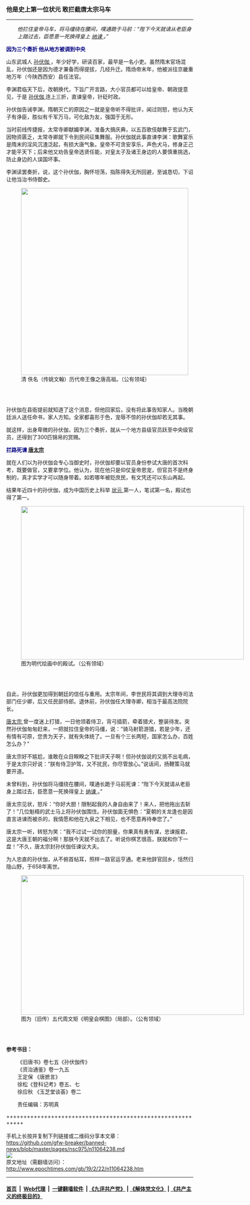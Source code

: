 ### 他是史上第一位状元 敢拦截唐太宗马车
------------------------

<p style="padding-left: 30px;">
 <em>
  他拦住皇帝马车，将马缰绕在腰间，噗通跪于马前：“陛下今天就请从老臣身上踏过去，臣愿意一死换得皇上
  <a href="http://www.epochtimes.com/gb/tag/%E7%BA%B3%E8%B0%8F.html">
   纳谏
  </a>
  。”
 </em>
</p>
<p>
 <span style="color: #000080;">
  <strong>
   因为三个奏折 他从地方被调到中央
  </strong>
 </span>
</p>
<p>
 山东武城人
 <a href="http://www.epochtimes.com/gb/tag/%E5%AD%99%E4%BC%8F%E4%BC%BD.html">
  孙伏伽
 </a>
 ，年少好学，研读百家，最早是一名小吏。虽然隋末官场混乱，孙伏伽还是因为德才兼备而得提拔，几经升迁。隋炀帝末年，他被派往京畿重地万年（今陕西西安）县任法官。
</p>
<p>
 李渊君临天下后，改朝换代，下旨广开言路，大小官员都可以给皇帝、朝政提意见，于是
 <a href="http://www.epochtimes.com/gb/tag/%E5%AD%99%E4%BC%8F%E4%BC%BD.html">
  孙伏伽
 </a>
 连上三折，直谏皇帝，针砭时政。
</p>
<p>
 孙伏伽告诫李渊，隋朝灭亡的原因之一就是皇帝听不得批评，闻过则怒，他认为天子有诤臣，胜似有千军万马，可化敌为友，强国于无形。
</p>
<p>
 当时前线传捷报，太常寺卿献媚李渊，准备大搞庆典，以五百歌伎献舞于玄武门，因物资匮乏，太常寺卿就下令到民间征集舞服。孙伏伽就此事直谏李渊：歌舞宴乐是隋末的淫风沉渣泛起，有损大唐气象。皇帝不可贪安享乐，声色犬马，修身正己才能平天下；后来他又劝告皇帝选贤任能，对皇太子及诸王身边的人要慎重挑选，防止身边的人误国坏事。
</p>
<p>
 李渊读罢奏折，说，这个孙伏伽，胸怀坦荡，指陈得失无所回避，至诚恳切，下诏让他当治书侍御史。
</p>
<figure class="wp-caption aligncenter" id="attachment_11064341" style="width: 450px">
 <a href="http://i.epochtimes.com/assets/uploads/2019/02/tang-emperor-li-yuan.jpg">
  <img alt="" class="wp-image-11064341 size-medium" height="503" src="http://i.epochtimes.com/assets/uploads/2019/02/tang-emperor-li-yuan-450x503.jpg" width="450"/>
 </a>
 <br/><figcaption class="wp-caption-text">
  清 佚名（传姚文翰）历代帝王像之唐高祖。（公有领域）
 </figcaption><br/>
</figure><br/>
<p>
 孙伏伽在县衙提前就知道了这个消息，但他回家后，没有将此事告知家人。当晚朝廷派人送任命书，家人方知。全家都喜形于色，宠辱不惊的孙伏伽却若无其事。
</p>
<p>
 就这样，出身卑微的孙伏伽，因为三个奏折，就从一个地方县级官员跃至中央级官员，还得到了300匹锦帛的赏赐。
</p>
<p>
 <strong>
  <span style="color: #000080;">
   拦路死谏
   <a href="http://www.epochtimes.com/gb/tag/%E5%94%90%E5%A4%AA%E5%AE%97.html">
    唐太宗
   </a>
  </span>
 </strong>
</p>
<p>
 就在人们以为孙伏伽会专心当御史时，孙伏伽却要以官员身份参试大唐的首次科考，既要做官，又要拿学位。他认为，现在他只是仰仗皇帝恩宠，但官员不是终身制的，真才实学才可以随身带着。如若哪年被贬庶民，有文凭还可以东山再起。
</p>
<p>
 结果年近四十的孙伏伽，成为中国历史上科举
 <a href="http://www.epochtimes.com/gb/tag/%E7%8A%B6%E5%85%83.html">
  状元
 </a>
 第一人，笔试第一名，殿试也得了第一。
</p>
<figure class="wp-caption aligncenter" id="attachment_10875941" style="width: 600px">
 <a href="http://i.epochtimes.com/assets/uploads/2018/11/1200px-Palastexamen-SongDynastie.jpg">
  <img alt="" class="wp-image-10875941 size-large" height="412" src="http://i.epochtimes.com/assets/uploads/2018/11/1200px-Palastexamen-SongDynastie-600x412.jpg" width="600"/>
 </a>
 <br/><figcaption class="wp-caption-text">
  图为明代绘画中的殿试。（公有领域）
 </figcaption><br/>
</figure><br/>
<p>
 自此，孙伏伽更加得到朝廷的信任与重用。太宗年间，李世民将其调到大理寺司法部门任少卿，后又任民部侍郎。退休前，孙伏伽任大理寺卿，相当于最高法院院长。
</p>
<p>
 <a href="http://www.epochtimes.com/gb/tag/%E5%94%90%E5%A4%AA%E5%AE%97.html">
  唐太宗
 </a>
 曾一度迷上打猎，一日他领着侍卫，背弓插箭，牵着猎犬，整装待发。突然孙伏伽匆匆赶来，一把就拉住皇帝的马缰，说：“骑马射箭游猎，若是少年，还有情有可原，您贵为天子，就有失体统了。一旦有个三长两短，国家怎么办，百姓怎么办？”
</p>
<p>
 唐太宗好不尴尬，谁敢在众目睽睽之下批评天子啊！但孙伏伽说的又挑不出毛病，于是太宗只好说：“朕有侍卫护驾，又不扰民，你尽管放心。”说话间，扬鞭策马就要开道。
</p>
<p>
 未曾料到，孙伏伽将马缰绕在腰间，噗通长跪于马前死谏：“陛下今天就请从老臣身上踏过去，臣愿意一死换得皇上
 <a href="http://www.epochtimes.com/gb/tag/%E7%BA%B3%E8%B0%8F.html">
  纳谏
 </a>
 。”
</p>
<p>
 唐太宗见状，怒斥：“你好大胆！限制起我的人身自由来了！来人，把他拖出去斩了！”几位魁梧的武士马上将孙伏伽围住。孙伏伽面无惧色：“夏朝的关龙逢也是因直言进谏而被杀的，我情愿和他在九泉之下相见，也不愿意再待奉您了。”
</p>
<p>
 唐太宗一听，转怒为笑：“我不过试一试你的胆量，你果真有勇有谋，忠谏报君，这是大唐王朝的福分啊！那朕今天就不出去了。听说你棋艺很高，朕就和你下一盘！”不久，唐太宗封孙伏伽任谏议大夫。
</p>
<p>
 为人忠直的孙伏伽，从不俯首帖耳，照样一路官运亨通。老来他辞官回乡，恬然归隐山野，于658年离世。
</p>
<figure class="wp-caption aligncenter" id="attachment_10121583" style="width: 600px">
 <a href="http://i.epochtimes.com/assets/uploads/2018/02/E08BA553B63BA1D3.jpg">
  <img alt="" class="wp-image-10121583 size-large" height="375" src="http://i.epochtimes.com/assets/uploads/2018/02/E08BA553B63BA1D3-600x375.jpg" width="600"/>
 </a>
 <br/><figcaption class="wp-caption-text">
  图为（旧传）五代周文矩《明皇会棋图》（局部）。（公有领域）
 </figcaption><br/>
</figure><br/>
<p>
 <strong>
  参考书目：
 </strong>
</p>
<p style="padding-left: 30px;">
 《旧唐书》卷七五《孙伏伽传》
 <br/>
 《资治通鉴》卷一九五
 <br/>
 王定保 《唐摭言》
 <br/>
 徐松《登科记考》卷五、七
 <br/>
 徐应秋 《玉芝堂谈荟》卷二
</p>
<p style="padding-left: 30px;">
 责任编辑：苏明真
</p>

+++++++++++++++++++++++++++++++++++++++++++++++++++++++++++<br/><br/>
手机上长按并复制下列链接或二维码分享本文章：<br/>
https://github.com/gfw-breaker/banned-news/blob/master/pages/nsc975/n11064238.md <br/>
<a href='https://github.com/gfw-breaker/banned-news/blob/master/pages/nsc975/n11064238.md'><img src='https://github.com/gfw-breaker/banned-news/blob/master/pages/nsc975/n11064238.md.png'/></a> <br/>
原文地址（需翻墙访问）：http://www.epochtimes.com/gb/19/2/22/n11064238.htm


------------------------
#### [首页](https://github.com/gfw-breaker/banned-news/blob/master/README.md) &nbsp;|&nbsp; [Web代理](https://github.com/labour-camp/helloworld) &nbsp;|&nbsp; [一键翻墙软件](https://github.com/gfw-breaker/nogfw/blob/master/README.md) &nbsp;| [《九评共产党》](https://github.com/gfw-breaker/9ping.md/blob/master/README.md#九评之一评共产党是什么) | [《解体党文化》](https://github.com/gfw-breaker/jtdwh.md/blob/master/README.md) | [《共产主义的终极目的》](https://github.com/gfw-breaker/gczydzjmd.md/blob/master/README.md)

